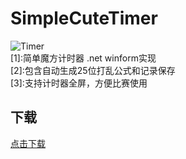 # SimpleCuteTimer

![Timer](https://raw.githubusercontent.com/homchou/SimpleCuteTimer/master/D2.ico)  
[1]:简单魔方计时器 .net winform实现  
[2]:包含自动生成25位打乱公式和记录保存  
[3]:支持计时器全屏，方便比赛使用  


## 下载
[点击下载](https://github.com/homchou/SimpleCuteTimer/blob/master/bin/Debug/SimpleCuteTimer.exe?raw=true)
